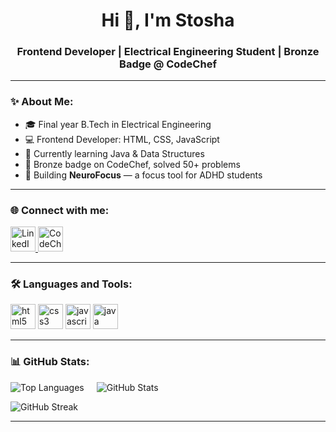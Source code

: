 <h1 align="center">Hi 👋, I'm Stosha </h1>
<h3 align="center">Frontend Developer | Electrical Engineering Student | Bronze Badge @ CodeChef</h3>

---


### ✨ About Me:
- 🎓 Final year B.Tech in Electrical Engineering
- 💻 Frontend Developer: HTML, CSS, JavaScript
- 🌱 Currently learning Java & Data Structures
- 🥇 Bronze badge on CodeChef, solved 50+ problems
- 🚀 Building **NeuroFocus** — a focus tool for ADHD students

---

### 🌐 Connect with me:
<p align="left">
  <a href="https://www.linkedin.com/in/stosha-sen-57603b25b/" target="blank">
   <img src="https://cdn.jsdelivr.net/gh/devicons/devicon/icons/linkedin/linkedin-original.svg" alt="LinkedIn" width="40" height="40"/>
  </a>
  <a href="https://www.codechef.com/users/stosha_26" target="blank">
   <img src="https://cdn.jsdelivr.net/gh/simple-icons/simple-icons/icons/codechef.svg" alt="CodeChef" width="40" height="40"/>
  </a>
</p>

---

### 🛠 Languages and Tools:
<p align="left">
  <img src="https://cdn.jsdelivr.net/gh/devicons/devicon/icons/html5/html5-original.svg" alt="html5" width="40" height="40"/>
  <img src="https://cdn.jsdelivr.net/gh/devicons/devicon/icons/css3/css3-original.svg" alt="css3" width="40" height="40"/>
  <img src="https://cdn.jsdelivr.net/gh/devicons/devicon/icons/javascript/javascript-original.svg" alt="javascript" width="40" height="40"/>
  <img src="https://cdn.jsdelivr.net/gh/devicons/devicon/icons/java/java-original.svg" alt="java" width="40" height="40"/>
  
</p>

---

### 📊 GitHub Stats:

<div style="display: flex; gap: 20px; align-items: center;">
  <img src="https://github-readme-stats.vercel.app/api/top-langs/?username=Stosha26&layout=compact&theme=default" alt="Top Languages" />
  <img src="https://github-readme-stats.vercel.app/api?username=Stosha26&show_icons=true&locale=en" alt="GitHub Stats" />
</div>

<p align="left">
  <img src="https://github-readme-streak-stats.herokuapp.com/?user=Stosha26&" alt="GitHub Streak"/>
</p>


---




